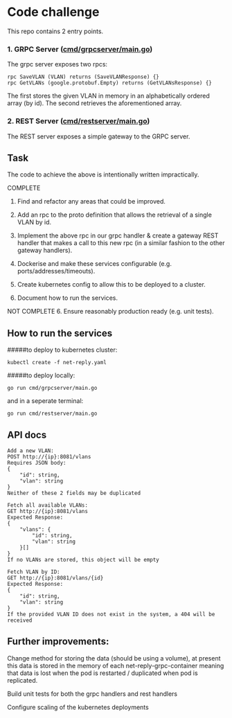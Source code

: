 # Code challenge

This repo contains 2 entry points.

### 1. GRPC Server ([cmd/grpcserver/main.go](cmd/grpcserver/main.go))

The grpc server exposes two rpcs:

```
rpc SaveVLAN (VLAN) returns (SaveVLANResponse) {}
rpc GetVLANs (google.protobuf.Empty) returns (GetVLANsResponse) {}
```

The first stores the given VLAN in memory in an alphabetically ordered array (by id).
The second retrieves the aforementioned array.

### 2. REST Server ([cmd/restserver/main.go](cmd/restserver/main.go))

The REST server exposes a simple gateway to the GRPC server.

## Task

The code to achieve the above is intentionally written impractically. 

COMPLETE
1. Find and refactor any areas that could be improved.
2. Add an rpc to the proto definition that allows the retrieval of a single VLAN by id.
3. Implement the above rpc in our grpc handler & create a gateway REST handler that makes a call to this new rpc (in a similar fashion to the other gateway handlers).
4. Dockerise and make these services configurable (e.g. ports/addresses/timeouts).
5. Create kubernetes config to allow this to be deployed to a cluster.

7. Document how to run the services.

NOT COMPLETE
6. Ensure reasonably production ready (e.g. unit tests).

## How to run the services

#####to deploy to kubernetes cluster:

```
kubectl create -f net-reply.yaml
```

#####to deploy locally:

```
go run cmd/grpcserver/main.go
```
and in a seperate terminal:
```
go run cmd/restserver/main.go
```

## API docs

```
Add a new VLAN:
POST http://{ip}:8081/vlans
Requires JSON body:
{
    "id": string,
    "vlan": string
}
Neither of these 2 fields may be duplicated
```
```
Fetch all available VLANs:
GET http://{ip}:8081/vlans
Expected Response:
{
    "vlans": {
        "id": string,
        "vlan": string
    }[]
}
If no VLANs are stored, this object will be empty
```
```
Fetch VLAN by ID:
GET http://{ip}:8081/vlans/{id}
Expected Response:
{
    "id": string,
    "vlan": string
}
If the provided VLAN ID does not exist in the system, a 404 will be received
```

## Further improvements:
Change method for storing the data (should be using a volume), at present this data is stored in the memory 
of each net-reply-grpc-container meaning that data is lost when the pod is restarted / duplicated when pod is replicated.

Build unit tests for both the grpc handlers and rest handlers

Configure scaling of the kubernetes deployments
